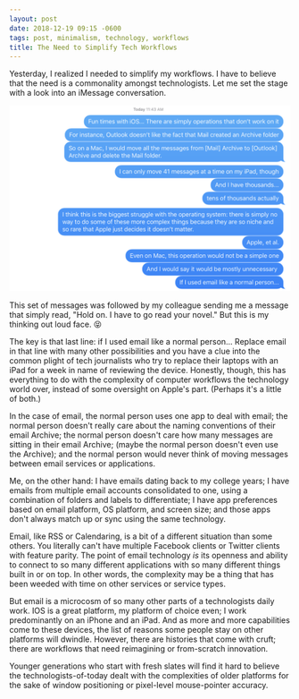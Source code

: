 ```yaml
---
layout: post
date: 2018-12-19 09:15 -0600
tags: post, minimalism, technology, workflows
title: The Need to Simplify Tech Workflows
---
```


Yesterday, I realized I needed to simplify my workflows. I have to believe that the need is a commonality amongst technologists. Let me set the stage with a look into an iMessage conversation.

![](/assets/img/2018-12-19.jpg)

This set of messages was followed by my colleague sending me a message that simply read, "Hold on. I have to go read your novel." But this is my thinking out loud face. 😝

The key is that last line: if I used email like a normal person... Replace email in that line with many other possibilities and you have a clue into the common plight of tech journalists who try to replace their laptops with an iPad for a week in name of reviewing the device. Honestly, though, this has everything to do with the complexity of computer workflows the technology world over, instead of some oversight on Apple's part. (Perhaps it's a little of both.)

In the case of email, the normal person uses one app to deal with email; the normal person doesn't really care about the naming conventions of their email Archive; the normal person doesn't care how many messages are sitting in their email Archive; (maybe the normal person doesn't even use the Archive); and the normal person would never think of moving messages between email services or applications.

Me, on the other hand: I have emails dating back to my college years; I have emails from multiple email accounts consolidated to one, using a combination of folders and labels to differentiate; I have app preferences based on email platform, OS platform, and screen size; and those apps don't always match up or sync using the same technology.

Email, like RSS or Calendaring, is a bit of a different situation than some others. You literally can't have multiple Facebook clients or Twitter clients with feature parity. The point of email technology _is_ its openness and ability to connect to so many different applications with so many different things built in or on top. In other words, the complexity may be a thing that has been weeded with time on other services or service types.

But email is a microcosm of so many other parts of a technologists daily work. IOS is a great platform, my platform of choice even; I work predominantly on an iPhone and an iPad. And as more and more capabilities come to these devices, the list of reasons some people stay on other platforms will dwindle. However, there are histories that come with cruft; there are workflows that need reimagining or from-scratch innovation. 

Younger generations who start with fresh slates will find it hard to believe the technologists-of-today dealt with the complexities of older platforms for the sake of window positioning or pixel-level mouse-pointer accuracy.